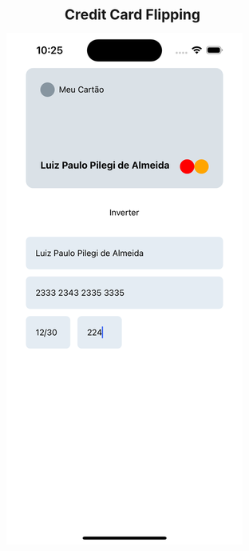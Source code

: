 # <div align="center"> Credit Card Flipping </div>

![Wakanda City](https://github.com/luizpaulolppa/rn-credit-card/blob/650f0249e4e30f9f17fb03624911aee39eda7a53/docs/prints/Simulator%20Screenshot%20-%20iPhone%2015%20Pro%20-%202024-05-09%20at%2022.25.48.png?raw=true)
